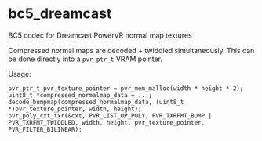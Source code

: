 # bc5_dreamcast
BC5 codec for Dreamcast PowerVR normal map textures

Compressed normal maps are decoded + twiddled simultaneously. This can be done directly into a `pvr_ptr_t` VRAM pointer.

Usage:

```
pvr_ptr_t pvr_texture_pointer = pvr_mem_malloc(width * height * 2);
uint8_t *compressed_normalmap_data = ...;
decode_bumpmap(compressed_normalmap_data, (uint8_t *)pvr_texture_pointer, width, height);
pvr_poly_cxt_txr(&cxt, PVR_LIST_OP_POLY, PVR_TXRFMT_BUMP | PVR_TXRFMT_TWIDDLED, width, height, pvr_texture_pointer, PVR_FILTER_BILINEAR);
```
